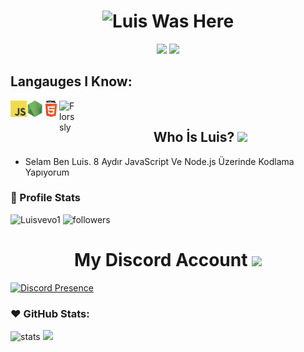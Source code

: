 <h1 align="center"> </🌼Luis>  
<img src="https://readme-typing-svg.herokuapp.com/?font=Fira+Code&duration=2500&pause=500&color=14FF00&width=530&lines=🌼+Destek+%26+İletişim+İçin%3A+LUISCLASS%20¿%239512" alt="Luis Was Here" />
</h1>
<p align="center">
 <a href="https://discord.com/users/727342003339395146" target"blank_"><img src="https://img.shields.io/badge/Discord%20-7289DA.svg?&style=for-the-badge&logo=discord&logoColor=white"></a>
  <a href="https://github.com/Luisvevo1" target"blank_"><img src="https://img.shields.io/badge/GitHub%20-191717.svg?&style=for-the-badge&logo=github&logoColor=white"></a>
 
  
 
 ## Langauges I Know:

<img align="left" alt="JavaScript" width="26px" src="https://raw.githubusercontent.com/github/explore/80688e429a7d4ef2fca1e82350fe8e3517d3494d/topics/javascript/javascript.png" />
<img align="left" alt="Node.js" width="26px" src="https://raw.githubusercontent.com/github/explore/80688e429a7d4ef2fca1e82350fe8e3517d3494d/topics/nodejs/nodejs.png" />
<img align="left" alt="HTML" width="26px" src="https://raw.githubusercontent.com/github/explore/80688e429a7d4ef2fca1e82350fe8e3517d3494d/topics/html/html.png" />
 <img align="left" alt="Florssly" width="26px" src="https://cdn.discordapp.com/emojis/705705522522750988.png?size=96" />
</br>

<h2 align="center">Who İs Luis? <img src="https://cdn.discordapp.com/emojis/903736036725760020.gif?size=96" width="30px"> </h2>


- Selam Ben Luis. 8 Aydır JavaScript Ve Node.js Üzerinde Kodlama Yapıyorum


<h3>🌼 Profile Stats</h3>
<img src="https://komarev.com/ghpvc/?username=florssly&label=Ziyaretçi%20Sayısı&color=552b75" alt="Luisvevo1" />
<img alt="followers" title="Github'dan Takip Et" src="https://img.shields.io/github/followers/Luisvevo1?color=236ad3&labelColor=1155ba&style=for-the-badge&logo=github&label=follower"/></a>

<h1 align="center"> My Discord Account <img src="https://cdn.discordapp.com/emojis/903736036725760020.gif?size=96" width="30px"> </h1>

[![Discord Presence](https://lanyard-profile-readme.vercel.app/api/727342003339395146?hideDiscrim=true)](https://discord.com/users/727342003339395146)


<h3 align="left">❤️ GitHub Stats:</h3>
<p align="left">
   <img src="https://github-readme-stats.vercel.app/api?username=Luisvevo1&count_private=true&show_icons=true&theme=midnight-purple&hide_border=true" width="%150" height="150px" alt="stats" />
   <img src="https://github-readme-stats.vercel.app/api/top-langs/?username=Luisvevo1&layout=compact&show_icons=true&theme=midnight-purple&hide_border=true"width="%100" height="150px" />
